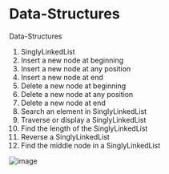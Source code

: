 # Data-Structures  
Data-Structures
1. SinglyLinkedList<br>
2. Insert a new node at beginning<br>
3. Insert a new node at any position<br>
4. Insert a new node at end<br>
5. Delete a new node at beginning<br>
6. Delete a new node at any position<br>
7. Delete a new node at end<br>
8. Search an element in SinglyLinkedList<br>
9. Traverse or display a SinglyLinkedList<br>
10. Find the length of the SinglyLinkedList<br>
11. Reverse a SinglyLinkedList<br>
12. Find the middle node in a SinglyLinkedList<br>

![image](https://user-images.githubusercontent.com/43407734/166408814-459595a5-c768-4b03-8bb7-e63c557c0969.png)
